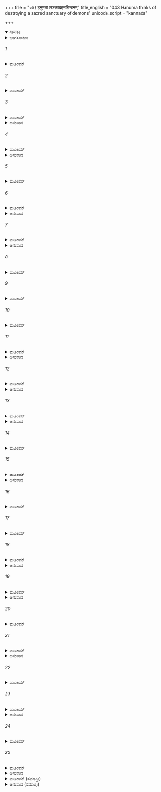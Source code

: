 +++
title = "०४३ हनुमता लङ्कादहनचिन्तनम्"
title_english = "043 Hanuma thinks of destroying a sacred sanctuary of demons"
unicode_script = "kannada"

+++
<details open><summary>वाचनम्</summary>

<div class="audioEmbed"  caption="श्रीराम-हरिसीताराममूर्ति-घनपाठिभ्यां वचनम्" src="https://archive.org/download/Ramayana-recitation-Sriram-harisItArAmamUrti-Ghanapaati-v2/Kanda_5/Kanda_5_SK-043-Hanuma_thinks_of_destroying_a_sacred_sanctuary_of_demons.mp3"></div>
</details>



<details><summary>ಭಾಗಸೂಚನಾ</summary>

ಹನುಮಂತನು ಚೈತ್ಯಪ್ರಾಸಾದವನ್ನು ವಿನಾಶಗೊಳಿಸಿ, ಅಲ್ಲಿದ್ದ ರಾಕ್ಷಸರನ್ನು ಸಂಹರಿಸಿದುದು
</details>

###### 1


<details><summary>ಮೂಲಮ್</summary>

ತತಃ ಸ ಕಿಂಕರಾನ್ ಹತ್ವಾ ಹನುಮಾನ್ ಧ್ಯಾನಮಾಸ್ಥಿತಃ ।  
ವನಂ ಭಗ್ನಂ ಮಯಾ ಚೈತ್ಯಪ್ರಾಸಾದೋ ನ ವಿನಾಶಿತಃ ॥
</details>

###### 2


<details><summary>ಮೂಲಮ್</summary>

ತಸ್ಮಾತ್ ಪ್ರಾಸಾದಮಪ್ಯೇನಂ ಭೀಮಂ ವಿಧ್ವಂಸಯಾಮ್ಯಹಮ್ ।  
ಇತಿ ಸಂಚಿಂತ್ಯ ಮನಸಾ ಹನುಮಾನ್ ದರ್ಶಯನ್ ಬಲಮ್ ॥
</details>

###### 3


<details><summary>ಮೂಲಮ್</summary>

ಚೈತ್ಯಪ್ರಾಸಾದಮಾಪ್ಲುತ್ಯ ಮೇರುಶೃಂಗಮಿವೋನ್ನತಮ್ ।  
ಆರುರೋಹ ಹರಿಶ್ರೇಷ್ಠೋ ಹನುಮಾನ್ ಮಾರುತಾತ್ಮಜಃ ॥
</details>

<details><summary>ಅನುವಾದ</summary>

ಹನುಮಂತನು ಕಿಂಕರ ರಾಕ್ಷಸರನ್ನು ವಧಿಸಿದ ಬಳಿಕ ದೂರದಲ್ಲಿ ಒಂದು ಚೈತ್ಯಪ್ರಾಸಾದವನ್ನು ನೋಡಿದನು. ‘‘ನಾನು ಅಶೋಕವನವನ್ನು ಸಂಪೂರ್ಣವಾಗಿ ಧ್ವಂಸಮಾಡಿದೆ. ಆದರೆ ಈ ಚೈತ್ಯ (ರಾಕ್ಷಸರ ಕೆಲದೇವತೆಯ ದೇವಾಲಯ) ಪ್ರಾಸಾದವನ್ನು ಕೆಡಹಲಿಲ್ಲ. ಅದನ್ನು ಈಗಲೇ ಧ್ವಂಸಮಾಡಿ ಬಿಡುವೆನು’’ ಎಂದು ಮನಸ್ಸಿನಲ್ಲಿ ನಿಶ್ಚಯಿಸಿದನು. ಹೀಗೆ ಯೋಚಿಸಿ ಹನುಮಂತನು ತನ್ನ ಬಲವೆಷ್ಟೆಂಬುದನ್ನು ರಾಕ್ಷಸರಿಗೆ ತೋರ್ಪಡಿಸುತ್ತಾ, ತಾನು ಕುಳಿತಿದ್ದ ಮಹಾದ್ವಾರದಿಂದ ಹಾರಿ, ಮೇರುಶಿಖರದಂತೆ ಎತ್ತರವಾಗಿರುವ ಆ ಚೈತ್ಯ ಪ್ರಾಸಾದದ ಮೇಲೆ ನೆಗೆದು ಕುಳಿತುಕೊಂಡನು.॥1-3॥
</details>

###### 4


<details><summary>ಮೂಲಮ್</summary>

ಆರುಹ್ಯ ಗಿರಿಸಂಕಾಶಂ ಪ್ರಾಸಾದಂ ಹರಿಯೂಥಪಃ ।  
ಬಭೌ ಸ ಸುಮಹಾತೇಜಾಃ ಪ್ರತಿಸೂರ್ಯ ಇವೋದಿತಃ ॥
</details>

<details><summary>ಅನುವಾದ</summary>

ಪರ್ವತಸದೃಶವಾದ ಚೈತ್ಯಪ್ರಾಸಾದವನ್ನು ಹತ್ತಿ ಕುಳಿತಿದ್ದ ಮಹಾತೇಜಸ್ವಿಯಾದ ಹನುಮಂತನು - ಆಗ ತಾನೇ ಉದಯಿಸಿದ ಮತ್ತೊಬ್ಬ ಸೂರ್ಯನಂತೆ ಪ್ರಕಾಶಿಸುತ್ತಿದ್ದನು.॥4॥
</details>

###### 5


<details><summary>ಮೂಲಮ್</summary>

ಸಂಪ್ರಧೃಷ್ಯ ಚ ದುರ್ಧರ್ಷಂ ಚೈತ್ಯಪ್ರಾಸಾದಮುತ್ತಮಮ್ ।  
ಹನುಮಾನ್ ಪ್ರಜ್ವಲನ್ ಲಕ್ಷ್ಮ್ಯಾ ಪಾರಿಯಾತ್ರೋಪಮೋ ಭವತ್ ॥
</details>

###### 6


<details><summary>ಮೂಲಮ್</summary>

ಸ ಭೂತ್ವಾ ಸುಮಹಾಕಾಯಃ ಪ್ರಭಾವಾನ್ಮಾರುತಾತ್ಮಜಃ ।  
ಧೃಷ್ಟ ಮಾಸ್ಫೋಟಯಾಮಾಸ ಲಂಕಾಂ ಶಬ್ದೇನ ಪೂರಯನ್ ॥
</details>

<details><summary>ಅನುವಾದ</summary>

ಪ್ರಜ್ವಲಿಸುವ ತೇಜಸ್ಸಿನಿಂದ ಬೆಳಗುತ್ತಿದ್ದ ಹನುಮಂತನು ಕ್ಷಣ ಮಾತ್ರದಲ್ಲಿ ಹತ್ತಲು ಅಸಾಧ್ಯವಾದ ಎತ್ತರವಾಗಿದ್ದ ಚೈತ್ಯ ಪ್ರಾಸಾದವನ್ನು ಧ್ವಂಸಮಾಡಿ ಸಪ್ತಪರ್ವತಗಳಲ್ಲೊಂದಾದ ಪಾರಿಯಾತ್ರ ಪರ್ವತದಂತೆ ಪ್ರಕಾಶಿಸುತ್ತಿದ್ದನು. ತನ್ನ ಪ್ರಭಾವದಿಂದ ದೊಡ್ಡದಾದ ಶರೀರವನ್ನು ಧರಿಸಿ ನಿರ್ಭಯನಾಗಿ ಲಂಕೆಯನ್ನು ಶಬ್ದದಿಂದ ನಡುಗಿಸುವಂತೆ ಎರಡೂ ಭುಜಗಳನ್ನು ಆಸ್ಫೋಟಿಸಿದನು.॥5-6॥
</details>

###### 7


<details><summary>ಮೂಲಮ್</summary>

ತಸ್ಯಾಸ್ಫೋಟಿತಶಬ್ದೇನ ಮಹತಾ ಶ್ರೋತ್ರಘಾತಿನಾ ।  
ಪೇತುರ್ವಿಹಂಗಮಾಸ್ತತ್ರ ಚೈತ್ಯಪಾಲಾಶ್ಚ ಮೋಹಿತಾಃ ॥
</details>

<details><summary>ಅನುವಾದ</summary>

ಹನುಮಂತನು ಗೈದ ಭುಜಾಸ್ಫಾಟನೆಯಿಂದ ಕಿವಿಯ ತಮಟೆಗಳೇ ಒಡೆದುಹೋಗುವಂತಹ ಮಹತ್ತರವಾದ ಆ ಶಬ್ದದಿಂದಾಗಿ, ಆಗಸದಲ್ಲಿ ಹಾರಾಡುತ್ತಿದ್ದ ಪಕ್ಷಿಗಳು ತೊಪ-ತೊಪನೆ ಕೆಳಗೆ ಬಿದ್ದವು. ಚೈತ್ಯಪ್ರಾಸಾದವನ್ನು ಕಾಯುತ್ತಿದ್ದ ರಾಕ್ಷಸರು ಮೂರ್ಛೆಹೋದರು. ಬಳಿಕ ಹನುಮಂತನು ಗಟ್ಟಿಯಾಗಿ ಜಯಘೋಷ ಮಾಡಿದನು.॥7॥
</details>

###### 8


<details><summary>ಮೂಲಮ್</summary>

ಅಸ್ತ್ರವಿಜ್ಜಯತಾಂ ರಾಮೋ ಲಕ್ಷ್ಮಣಶ್ಚ ಮಹಾಬಲಃ ।  
ರಾಜಾ ಜಯತಿ ಸುಗ್ರೀವೋ ರಾಘವೇಣಾಭಿಪಾಲಿತಃ ॥
</details>

###### 9


<details><summary>ಮೂಲಮ್</summary>

ದಾಸೋಹಂ ಕೋಸಲೇಂದ್ರಸ್ಯ ರಾಮಸ್ಯಾಕ್ಲಿಷ್ಟಕರ್ಮಣಃ ।  
ಹನುಮಾನ್ ಶತ್ರುಸೈನ್ಯಾನಾಂ ನಿಹಂತಾ ಮಾರುತಾತ್ಮಜಃ ॥
</details>

###### 10


<details><summary>ಮೂಲಮ್</summary>

ನ ರಾವಣಸಹಸ್ರಂ ಮೇ ಯುದ್ಧೇ ಪ್ರತಿಬಲಂ ಭವೇತ್ ।  
ಶಿಲಾಭಿಸ್ತು ಪ್ರಹರತಃ ಪಾದಪೈಶ್ಚ ಸಹಸ್ರಶಃ ॥
</details>

###### 11


<details><summary>ಮೂಲಮ್</summary>

ಅರ್ದಯಿತ್ವಾ ಪುರೀಂ ಲಂಕಾಮಭಿವಾದ್ಯ ಚ ಮೈಥಿಲೀಮ್ ।  
ಸಮೃದ್ಧಾರ್ಥೋ ಗಮಿಷ್ಯಾಮಿ ಮಿಷತಾಂ ಸರ್ವರಕ್ಷಸಾಮ್ ॥
</details>

<details><summary>ಅನುವಾದ</summary>

‘‘ಅಸ್ತ್ರವಿದ್ಯಾಪಾರಂಗತನಾದ ಶ್ರೀರಾಮಗೆ ಜಯವಾಗಲಿ. ಮಹಾಬಲನಾದ ಲಕ್ಷ್ಮಣನಿಗೆ ಜಯವಾಗಲೀ. ರಾಘವನ ಅನುಗ್ರಹಕ್ಕೆ ಪಾತ್ರನಾದ ರಾಜಾ ಸುಗ್ರೀವನಿಗೆ ಜಯವಾಗಲೀ. ಕ್ಲಿಷ್ಟವಾದ ಕಾರ್ಯಗಳನ್ನು ಆಯಾಸವಿಲ್ಲದೆ ಮಾಡುವ  ಕೋಸಲೇಂದ್ರನಾದ ಶ್ರೀರಾಮನಿಗೆ ನಾನು ದಾಸನು. ಶತ್ರುಸಂಹಾರಕನೂ ಆದ ಹನುಮಂತನು ನಾನು. ಸಾವಿರಾರು ರಾವಣರೂ ನನಗೆ ಯುದ್ಧದಲ್ಲಿ ಸರಿಸಾಟಿಯಾಗಲಾರರು. ಅಸಂಖ್ಯಾತವಾದ ಬಂಡೆಗಳಿಂದಲೂ, ವೃಕ್ಷಗಳಿಂದಲೂ ಪ್ರಹರಿಸಿ ರಾಕ್ಷಸರೆಲ್ಲರನ್ನು ನಿರ್ನಾಮಗೈದು, ಲಂಕೆಯನ್ನು ಧ್ವಂಸಮಾಡಿ, ಸೀತಾದೇವಿಗೆ ಪ್ರಣಾಮಗೈದು, ಕೃತ-ಕೃತ್ಯನಾಗಿ, ಎಲ್ಲರೂ ನೋಡುತ್ತಿರುವಂತೆ ನಾನಿಲ್ಲಿಂದ ಹೊರಟು ಹೋಗುವೆನು.’’॥8-11॥
</details>

###### 12


<details><summary>ಮೂಲಮ್</summary>

ಏವಮುಕ್ತ್ವಾ ಮಹಾಬಾಹುಶ್ಚೈತ್ಯಸ್ಥಾನ್ ಹರಿಯೂಥಪಃ ।  
ನನಾದ ಭೀಮನಿರ್ಹ್ರಾದೋ ರಕ್ಷಸಾಂ ಜನಯನ್ ಭಯಮ್ ॥
</details>

<details><summary>ಅನುವಾದ</summary>

ಹೀಗೆ ಜಯಘೋಷ ಮಾಡುತ್ತಾ ಆ ಚೈತ್ಯಪ್ರಾಸಾದದ ಮೇಲೆ ಕುಳಿತಿದ್ದ, ಮಹಾಕಾಯನಾದ ಕಪಿನಾಯಕನು ಚೈತ್ಯಪಾಲಕರಾದ ರಾಕ್ಷಸರಿಗೆ ಭಯವನ್ನುಂಟುಮಾಡುತ್ತಾ ಗಟ್ಟಿಯಾಗಿ ಗರ್ಜಿಸಿದನು.॥12॥
</details>

###### 13


<details><summary>ಮೂಲಮ್</summary>

ತೇನ ಶಬ್ದೇನ ಮಹತಾ ಚೈತ್ಯಪಾಲಾಃ ಶತಂ ಯಯುಃ ।  
ಗೃಹೀತ್ವಾ ವಿವಿಧಾನಸಾನ್ ಪ್ರಾಸಾನ್ ಖಡ್ಗಾನ್ ಪರಶ್ವಧಾನ್ ॥
</details>

<details><summary>ಅನುವಾದ</summary>

ಆ ಮಹಾನಾದವನ್ನು ಕೇಳಿದೊಡನೆ ನೂರಾರು ಮಂದಿ ಚೈತ್ಯಪಾಲಕರು ವಿಧ-ವಿಧವಾದ ಅಸ್ತ್ರಗಳನ್ನೂ, ಖಡ್ಗಗಳನ್ನೂ, ಗಂಡುಕೊಡಲಿಗಳನ್ನೂ, ಹಿಡಿದುಕೊಂಡು ಹನುಮಂತನನ್ನು ಎದುರಿಸಲಿಕ್ಕಾಗಿ ಸುತ್ತುವರಿದು ನಿಂತರು.॥13॥
</details>

###### 14


<details><summary>ಮೂಲಮ್</summary>

ವಿಸೃಜಂತೋ ಮಹಾಕಾಯಾ ಮಾರುತಿಂ ಪರ್ಯವಾರಯನ್ ।  
ತೇ ಗದಾಭಿರ್ವಿಚಿತ್ರಾಭಿಃ ಪರಿಘೈಃ ಕಾಂಚನಾಂಗದೈಃ ॥
</details>

###### 15


<details><summary>ಮೂಲಮ್</summary>

ಆಜಘ್ನುರ್ವಾನರಶ್ರೇಷ್ಠಂ ಬಾಣೈಶ್ಚಾದಿತ್ಯಸಂನಿಭೈಃ ।  
ಆವರ್ತ ಇವ ಗಂಗಾಯಾಸ್ತೋಯಸ್ಯ ವಿಪುಲೋ ಮಹಾನ್ ॥
</details>

<details><summary>ಅನುವಾದ</summary>

ಬಳಿಕ ಮಹಾಕಾಯರಾದ ಆ ರಾಕ್ಷಸರು ವಿಚಿತ್ರವಾದ ಗದೆಗಳಿಂದಲೂ, ಸುವರ್ಣಮಯವಾದ ಪರಿಘಾಯುಧಗಳಿಂದಲೂ, ಸೂರ್ಯಸದೃಶವಾದ ತೀಕ್ಷ್ಣವಾದ ಬಾಣಗಳಿಂದಲೂ, ವಾನರ ಶ್ರೇಷ್ಠನಾದ ಹನುಮಂತನನ್ನು ಪ್ರಹರಿಸಿದರು. ಮಾರುತಿಯನ್ನು ಸುತ್ತುವರಿದು ನಿಂತಿದ್ದ ಆ ರಾಕ್ಷಸರ ಗುಂಪುಗಳು ಗಂಗಾನದಿಯಲ್ಲಿರುವ ದೊಡ್ಡದಾದ ಸುಳಿಯಂತೆ ಕಾಣುತ್ತಿದ್ದವು.॥14-15॥
</details>

###### 16


<details><summary>ಮೂಲಮ್</summary>

ಪರಿಕ್ಷಿಪ್ಯ ಹರಿಶ್ರೇಷ್ಠಂ ಸ ಬಭೌ ರಕ್ಷಸಾಂ ಗಣಃ ।  
ತತೋ ವಾತಾತ್ಮಜಃ ಕ್ರುದ್ಧೋ ಭೀಮರೂಪಂ ಸಮಾಸ್ಥಿತಃ ॥
</details>

###### 17


<details><summary>ಮೂಲಮ್</summary>

ಪ್ರಾಸಾದಸ್ಯ ಮಹಾಂತಸ್ಯ ಸ್ತಂಭಂ ಹೇಮಪರಿಷ್ಕೃತಮ್ ।  
ಉತ್ಪಾಟಯಿತ್ವಾ ವೇಗೇನ ಹನುಮಾನ್ ಪವನಾತ್ಮಜಃ ॥
</details>

###### 18


<details><summary>ಮೂಲಮ್</summary>

ತತಸ್ತಂ ಭ್ರಾಮಯಾಮಾಸ ಶತಧಾರಂ ಮಹಾಬಲಃ ।  
ತತ್ರಚಾಗ್ನಿಃ ಸಮಭವತ್ ಪ್ರಾಸಾದಶ್ಚಾಪ್ಯದಹ್ಯತ ॥
</details>

<details><summary>ಅನುವಾದ</summary>

ಬಳಿಕ ಭಯಂಕರ ರೂಪವನ್ನು ಧರಿಸಿದ್ದ ಮಾರುತಿಯು ಚೈತ್ಯಪ್ರಾಸಾದದಲ್ಲಿ ಭಗ್ನಾವಶೇಷವಾಗಿ ಉಳಿದಿದ್ದ, ಎತ್ತರವಾಗಿದ್ದ, ಸುವರ್ಣಭೂಷಿತವಾಗಿದ್ದ, ನೂರಾರು ಅಂಚುಗಳುಳ್ಳ ಒಂದು ಕಂಬವನ್ನು ಕಿತ್ತು ಕೈಗೆತ್ತಿಕೊಂಡನು. ಅದನ್ನು ವೇಗವಾಗಿ ತಿರುಗಿಸತೊಡಗಿದನು. ಕಂಬ ಹಾಗೂ ಗಾಳಿಯ ಘರ್ಷಣೆಯ ಬಿರುಸಿನಿಂದ ಹುಟ್ಟಿದ ಬೆಂಕಿಯಿಂದ ಮೊದಲೇ ಹಾಳಾಗಿ ಹೋಗಿದ್ದ ಆ ಚೈತ್ಯಪ್ರಾಸಾದವು ಪೂರ್ಣವಾಗಿ ಸುಟ್ಟುಹೋಯಿತು.॥16-18॥
</details>

###### 19


<details><summary>ಮೂಲಮ್</summary>

ದಹ್ಯಮಾನಂ ತತೋ ದೃಷ್ಟ್ವಾ ಪ್ರಾಸಾದಂ ಹರಿಯೂಥಪಃ ।  
ಸ ರಾಕ್ಷಸಶತಂ ಹತ್ವಾ ವಜ್ರೇಣೇಂದ್ರ ಇವಾಸುರಾನ್ ।  
ಅಂತರಿಕ್ಷೇ ಸ್ಥಿತಃ ಶ್ರೀಮಾನಿದಂ ವಚನಮಬ್ರವೀತ್ ॥
</details>

<details><summary>ಅನುವಾದ</summary>

ಹೊತ್ತಿಕೊಂಡು ಉರಿಯುತ್ತಿದ್ದ ಚೈತ್ಯಪ್ರಾಸಾದವನ್ನು ನೋಡಿ ಉತ್ಸಾಹಿತನಾಗಿದ್ದ ಹನುಮಂತನು-ವಜ್ರಾಯುಧದಿಂದ ಇಂದ್ರನು ದಾನವರನ್ನು ಸಂಹರಿಸುವಂತೆ, ಸ್ತಂಭದಿಂದಲೇ ನೂರಾರು ಮಂದಿ ಪ್ರಾಸಾದ ರಕ್ಷಕರಾದ ರಾಕ್ಷಸರನ್ನು ಕ್ಷಣ ಮಾತ್ರದಲ್ಲಿ ಸಂಹರಿಸಿದನು. ಬಳಿಕ ಮಹಾಪರಾಕ್ರಮಿಯಾದ ಹನುಮಂತನು ಮರುಕ್ಷಣದಲ್ಲೇ ಆಕಾಶಕ್ಕೆ ಹಾರಿ ಅಲ್ಲಿಯೇ ನಿಂತು, ರಾಕ್ಷಸರನ್ನು ಗದರಿಸುತ್ತಾ ಇಂತೆಂದನು.॥19॥
</details>

###### 20


<details><summary>ಮೂಲಮ್</summary>

ಮಾದೃಶಾನಾಂ ಸಹಸ್ರಾಣಿ ವಿಸೃಷ್ಟಾನಿ ಮಹಾತ್ಮನಾಮ್ ॥
</details>

###### 21


<details><summary>ಮೂಲಮ್</summary>

ಬಲಿನಾಂ ವಾನರೇಂದ್ರಾಣಾಂ ಸುಗ್ರೀವವಶವರ್ತಿನಾಮ್ ।  
ಅಟಂತಿ ವಸುಧಾಂ ಕೃತ್ಸ್ನಾಂ ವಯಮನ್ಯೇ ಚ ವಾನರಾಃ ॥
</details>

<details><summary>ಅನುವಾದ</summary>

‘‘ನನ್ನಂತೆಯೇ ಮಹಾಪರಾಕ್ರಮಶಾಲಿಗಳಾದ ವಾನರ ಯೋಧರು ಸಾವಿರಾರು ಸಂಖ್ಯೆಯಲ್ಲಿ ಹೊರಟಿರುವರು. ಮಹಾ ಬಲಶಾಲಿಗಳಾದ ಅವರೆಲ್ಲರೂ ಸುಗ್ರೀವಾಜ್ಞೆಯನ್ನು ಶಿರಸಾ ವಹಿಸುವವರು. ನಾನೂ, ಇತರ ವಾನರರೂ ಭೂಮಂಡಲದಲ್ಲೆಲ್ಲ ಸಂಚರಿಸುತ್ತಿದ್ದೇವೆ.॥20-21॥
</details>

###### 22


<details><summary>ಮೂಲಮ್</summary>

ದಶನಾಗಬಲಾಃ ಕೇಚಿತ್ ಕೇಚಿದ್ದ ಶಗುಣೋತ್ತರಾಃ ।  
ಕೇಚಿನ್ನಾಗಸಹಸ್ರಸ್ಯ ಬಭೂವುಸ್ತುಲ್ಯ ವಿಕ್ರಮಾಃ ॥
</details>

###### 23


<details><summary>ಮೂಲಮ್</summary>

ಸಂತಿ ಚೌಘಬಲಾಃ ಕೇಚಿತ್ ಕೇಚಿದ್ವಾಯುಬಲೋಪಮಾಃ ।  
ಅಪ್ರಮೇಯಬಲಾಶ್ಚಾನ್ಯೇ ತತ್ರಾಸನ್ ಹರಿಯೂಥಪಾಃ ॥
</details>

<details><summary>ಅನುವಾದ</summary>

ಅದರಲ್ಲಿ ಕೆಲವರು ಹತ್ತು ಆನೆಗಳ ಬಲವುಳ್ಳವರು. ಮತ್ತೆ ಕೆಲವರು ನೂರು ಆನೆಗಳ ಬಲವುಳ್ಳವರು. ಕೆಲವರಿಗೆ ಸಾವಿರ ಆನೆಗಳ ಬಲವಿದೆ. ಕೆಲವರು ಓಘಸಂಖ್ಯಾಕ (100 ಲಕ್ಷ) ಆನೆಗಳ ಬಲವುಳ್ಳವರು. ಮತ್ತೆ ಕೆಲವರು ವಾಯುವೇಗ ಸಂಪನ್ನರು. ಕೆಲವರು ಬಲವನ್ನು ಊಹಿಸಲು, ಅಳೆಯಲೂ ಸಾಧ್ಯವೇ ಇಲ್ಲದವರೂ ಇದ್ದಾರೆ.॥22-23॥
</details>

###### 24


<details><summary>ಮೂಲಮ್</summary>

ಈದೃಗ್ವಿಧೈಸ್ತು ಹರಿಭಿರ್ವೃತೋ ದನ್ತನಖಾಯುಧೈಃ ।  
ಶತೈಃ ಶತಸಹಸ್ರೈಶ್ಚ ಕೋಟೀಭಿರಯುತೈರಪಿ ॥
</details>

###### 25


<details><summary>ಮೂಲಮ್</summary>

ಆಗಮಿಷ್ಯತಿ ಸುಗ್ರೀವಃ ಸರ್ವೇಷಾಂ ವೋ ನಿಷೂದನಃ ।  
ನೇಯಮಸ್ತಿ ಪುರೀ ಲಂಕಾ ನ ಯೂಯಂ ನ ಚ ರಾವಣಃ ।  
ಯಸ್ಮಾದಿಕ್ಷ್ವಾಕುನಾಥೇನ ಬದ್ಧಂ ವೈರಂ ಮಹಾತ್ಮನಾ ॥
</details>

<details><summary>ಅನುವಾದ</summary>

ದಂತಗಳೇ, ಉಗುರುಗಳೇ ಆಯುಧ ಹೊಂದಿದವರಾದ ವಾನರಯೋಧರು ನೂರು, ಸಾವಿರ, ಲಕ್ಷ, ಕೋಟಿ-ಕೋಟಿ ಸಂಖ್ಯೆಯಲ್ಲಿ ಸುಗ್ರೀವನೊಡನೆ ಇಲ್ಲಿಗೆ ಬಂದು ನಿಮ್ಮೆಲ್ಲರನ್ನು ಮಟ್ಟಹಾಕುವರು. ನೀವೆಲ್ಲ ಮಹಾತ್ಮನಾದ ರಾಮಚಂದ್ರ ಪ್ರಭುವಿನಲ್ಲಿ ವೈರವನ್ನು ಕಟ್ಟಿಕೊಂಡವರು. ಆ ಕಾರಣದಿಂದ ನೀವೂ ಉಳಿಯಲಾರಿರಿ. ನಿಮಗೆ ಆಧಾರ ಭೂಮಿಯಾದ ಲಂಕೆಯೂ ಉಳಿಯದು. ಕಡೆಗೆ ನಿಮ್ಮ ಒಡೆಯನಾದ ದುಷ್ಟನಾದ ರಾವಣನೂ ಉಳಿಯಲಾರನು.॥24-25॥
</details>

<details><summary>ಮೂಲಮ್ (ಸಮಾಪ್ತಿಃ)</summary>

ಇತ್ಯಾರ್ಷೇ ಶ್ರೀಮದ್ರಾಮಾಯಣೇ ವಾಲ್ಮೀಕೀಯೇ ಆದಿಕಾವ್ಯೇ ಸುಂದರಕಾಂಡೇ ತ್ರಿಚತ್ವಾರಿಂಶಃ ಸರ್ಗಃ  ॥ 43 ॥
</details>

<details><summary>ಅನುವಾದ (ಸಮಾಪ್ತಿಃ)</summary>

ಮಹರ್ಷಿವಾಲ್ಮೀಕಿ ವಿರಚಿತ ಆದಿಕಾವ್ಯವಾದ ಶ್ರೀಮದ್ರಾಮಾಯಣದ ಸುಂದರಕಾಂಡದಲ್ಲಿ ನಲವತ್ತಮೂರನೆಯ ಸರ್ಗವು ಮುಗಿಯಿತು.
</details>
